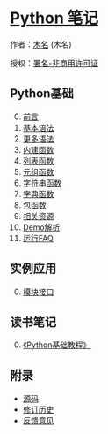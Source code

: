 # [Python 笔记]()

作者：[木名](https://github.com/mumingv) (木名)

授权：<a rel="license" href="http://creativecommons.org/licenses/by-nc/4.0/">署名-非商用许可证</a>

## Python基础

0. [前言](#README)
0. [基本语法](#docs/basic_syntax)
0. [更多语法](#docs/basic_syntax2)
0. [内建函数](#docs/function_builtin)
0. [列表函数](#docs/function_list)
0. [元组函数](#docs/function_tuple)
0. [字符串函数](#docs/function_string)
0. [字典函数](#docs/function_dict)
0. [包函数](#docs/basic_pkg)
0. [相关资源](#docs/basic_resource)
0. [Demo解析](#docs/basic_demo)
0. [运行FAQ](#docs/basic_run_faq)


## 实例应用

0. [模块接口](#docs/sample_interface)


## 读书笔记

0. [《Python基础教程》](#docs/book_begin)




## 附录 

- [源码](https://github.com/mumingv/gitreposity)
- [修订历史](https://github.com/mumingv/gitreposity/commits/master)
- [反馈意见](https://github.com/mumingv/gitreposity/issues)

